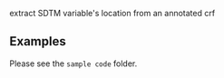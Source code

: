 extract SDTM variable's location from an annotated crf

## Examples

Please see the `sample code` folder.
